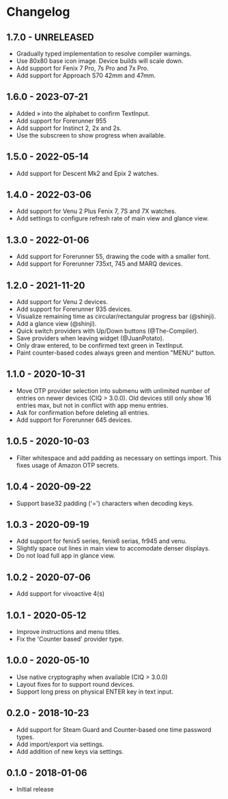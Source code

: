 # Changelog

## 1.7.0 - UNRELEASED

  * Gradually typed implementation to resolve compiler warnings.
  * Use 80x80 base icon image. Device builds will scale down.
  * Add support for Fenix 7 Pro, 7s Pro and 7x Pro.
  * Add support for Approach S70 42mm and 47mm.

## 1.6.0 - 2023-07-21

  * Added » into the alphabet to confirm TextInput.
  * Add support for Forerunner 955
  * Add support for Instinct 2, 2x and 2s.
  * Use the subscreen to show progress when available.

## 1.5.0 - 2022-05-14

  * Add support for Descent Mk2 and Epix 2 watches.

## 1.4.0 - 2022-03-06

  * Add support for Venu 2 Plus Fenix 7, 7S and 7X watches.
  * Add settings to configure refresh rate of main view and glance view.

## 1.3.0 - 2022-01-06

  * Add support for Forerunner 55, drawing the code with a smaller font.
  * Add support for Forerunner 735xt, 745 and MARQ devices.

## 1.2.0 - 2021-11-20

  * Add support for Venu 2 devices.
  * Add support for Forerunner 935 devices.
  * Visualize remaining time as circular/rectangular progress bar (@shinji).
  * Add a glance view (@shinji).
  * Quick switch providers with Up/Down buttons (@The-Compiler).
  * Save providers when leaving widget (@JuanPotato).
  * Only draw entered, to be confirmed text green in TextInput.
  * Paint counter-based codes always green and mention "MENU" button.

## 1.1.0 - 2020-10-31

  * Move OTP provider selection into submenu with unlimited number of entries on
    newer devices (CIQ > 3.0.0). Old devices still only show 16 entries max, but
    not in conflict with app menu entries.
  * Ask for confirmation before deleting all entries.
  * Add support for Forerunner 645 devices.

## 1.0.5 - 2020-10-03

  * Filter whitespace and add padding as necessary on settings import. This
    fixes usage of Amazon OTP secrets.

## 1.0.4 - 2020-09-22

  * Support base32 padding ('=') characters when decoding keys.

## 1.0.3 - 2020-09-19

  * Add support for fenix5 series, fenix6 serias, fr945 and venu.
  * Slightly space out lines in main view to accomodate denser displays.
  * Do not load full app in glance view.

## 1.0.2 - 2020-07-06

  * Add support for vivoactive 4(s)

## 1.0.1 - 2020-05-12

  * Improve instructions and menu titles.
  * Fix the 'Counter based' provider type.

## 1.0.0 - 2020-05-10

  * Use native cryptography when available (CIQ > 3.0.0)
  * Layout fixes for to support round devices.
  * Support long press on physical ENTER key in text input.

## 0.2.0 - 2018-10-23

  * Add support for Steam Guard and Counter-based one time password types.
  * Add import/export via settings.
  * Add addition of new keys via settings.

## 0.1.0 - 2018-01-06

  * Initial release
